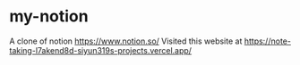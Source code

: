# my-notion
A clone of notion https://www.notion.so/
Visited this website at https://note-taking-l7akend8d-siyun319s-projects.vercel.app/
